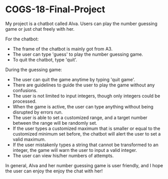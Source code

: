# COGS-18-Final-Project
My project is a chatbot called Alva. Users can play the number guessing game or just chat freely with her.



For the chatbot:

- The frame of the chatbot is mainly got from A3.
- The user can type 'guess' to play the number guessing game.
- To quit the chatbot, type 'quit'.


During the guessing game:

- The user can quit the game anytime by typing 'quit game'.
- There are guidelines to guide the user to play the game without any confusions.
- The user is not limited to input integers, though only integers could be processed.
- When the game is active, the user can type anything without being disrupted by errors run.
- The user is able to set a customized range, and a target number between the range will be randomly set.
- If the user types a customized maximum that is smaller or equal to the customized minimum set before, the chatbot will alert the user to set a valid maximum.
- If the user mistakenly types a string that cannot be transformed to an integer, the game will warn the user to input a valid integer.
- The user can view his/her numbers of attempts.

In general, Alva and her number guessing game is user friendly, and I hope the user can enjoy the enjoy the chat with her!
